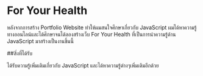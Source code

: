 # For Your Health

หลังจากการสร้าง Portfolio Website ทำให้ผมสนใจศึกษาเกี่ยวกับ JavaScript ผมได้หาความรู้ทางออนไลน์และได้ศึกษาจนได้ลองสร้างเว็บ For Your Health ที่เป็นการนำความรู้ด้าน JavaScript มาสร้างเป็นงานชิ้นนี้

##สิ่งที่ได้รับ

ได้รับความรู้เพิ่มเติมเกี่ยวกับ JavaScript และได้หาความรู้ต่างๆเพิ่มเติมอีกด้วย
